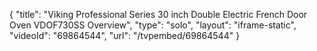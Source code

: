 {
    "title": "Viking Professional Series 30 inch Double Electric French Door Oven VDOF730SS Overview",
    "type": "solo",
    "layout": "iframe-static",
    "videoId": "69864544",
    "url": "\/tvpembed\/69864544"
}